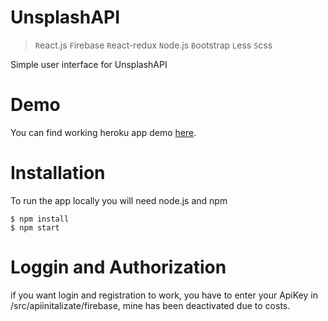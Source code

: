 # UnsplashAPI

> `R`eact.js `F`irebase `R`eact-redux `N`ode.js `B`ootstrap `L`ess `S`css 

Simple user interface for UnsplashAPI

# Demo

You can find working heroku app demo [here](https://unsplashapi-ks.herokuapp.com/).

# Installation

To run the app locally you will need node.js and npm

    $ npm install
    $ npm start
    
# Loggin and Authorization

if you want login and registration to work, you have to enter your ApiKey in /src/apiinitalizate/firebase, mine has been deactivated due to costs.
